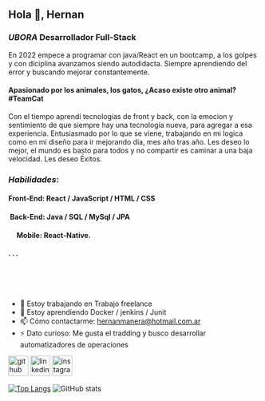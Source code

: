## Hola 👋, Hernan
### *UBORA*  Desarrollador Full-Stack

En 2022 empece a programar con java/React en un bootcamp, a los golpes y con diciplina avanzamos siendo autodidacta. 
Siempre aprendiendo del error y buscando mejorar constantemente. 
#### Apasionado por los animales, los gatos, ¿Acaso existe otro animal? #TeamCat
Con el tiempo aprendí tecnologías de front y back, con la emocion y sentimiento de que siempre hay una tecnología nueva, para agregar a esa experiencia. 
Entusiasmado por lo que se viene, trabajando en mi logica como en mi diseño para ir mejorando dia, mes año tras año. 
Les deseo lo mejor, el mundo es basto para todos y no compartir es caminar a una baja velocidad. 
Les deseo Éxitos.

### *Habilidades*:
 #### Front-End: React / JavaScript / HTML / CSS 
 #### &nbsp;Back-End: Java / SQL / MySql / JPA 
 #### &nbsp;&nbsp;&nbsp;&nbsp;&nbsp;Mobile: React-Native.
 #### . . . 
<br/>
 <br/>
 <br/>
 
- 🔭 Estoy trabajando en Trabajo freelance 
- 🌱 Estoy aprendiendo Docker / jenkins / Junit 
- 📫 Cómo contactarme: hernanmanera@hotmail.com.ar 
- ⚡ Dato curioso: Me gusta el tradding y busco desarrollar automatizadores de operaciones 


[<img src='https://cdn.jsdelivr.net/npm/simple-icons@3.0.1/icons/github.svg' alt='github' height='40'>](https://github.com/Uboras)  [<img src='https://cdn.jsdelivr.net/npm/simple-icons@3.0.1/icons/linkedin.svg' alt='linkedin' height='40'>](https://www.linkedin.com/in/hernan-manera-62312682/)  [<img src='https://cdn.jsdelivr.net/npm/simple-icons@3.0.1/icons/instagram.svg' alt='instagram' height='40'>](https://www.instagram.com/hernanmanera/)  

[![Top Langs](https://github-readme-stats.vercel.app/api/top-langs/?username=Uboras)](https://github.com/anuraghazra/github-readme-stats) ![GitHub stats](https://github-readme-stats.vercel.app/api?username=Uboras&show_icons=true)  


